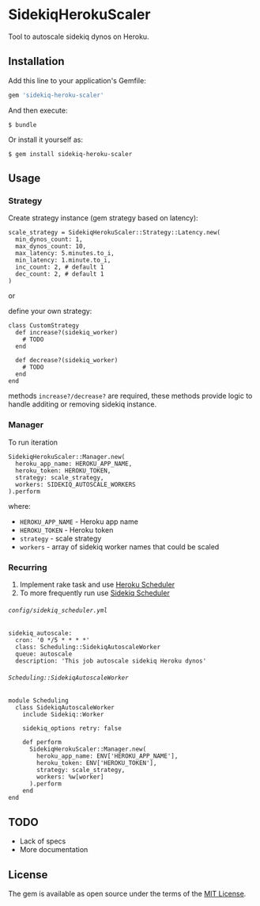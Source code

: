 # SidekiqHerokuScaler

Tool to autoscale sidekiq dynos on Heroku. 

## Installation

Add this line to your application's Gemfile:

```ruby
gem 'sidekiq-heroku-scaler'
```

And then execute:

    $ bundle

Or install it yourself as:

    $ gem install sidekiq-heroku-scaler

## Usage

### Strategy

Create strategy instance (gem strategy based on latency):
```
scale_strategy = SidekiqHerokuScaler::Strategy::Latency.new(
  min_dynos_count: 1,
  max_dynos_count: 10,
  max_latency: 5.minutes.to_i,
  min_latency: 1.minute.to_i,
  inc_count: 2, # default 1
  dec_count: 2, # default 1
)
```
or

define your own strategy:
```
class CustomStrategy
  def increase?(sidekiq_worker)
    # TODO
  end 
	
  def decrease?(sidekiq_worker)
    # TODO
  end
end
```

methods `increase?/decrease?` are required, these methods provide logic to handle additing or removing sidekiq instance.

### Manager

To run iteration
```
SidekiqHerokuScaler::Manager.new(
  heroku_app_name: HEROKU_APP_NAME,
  heroku_token: HEROKU_TOKEN,
  strategy: scale_strategy,
  workers: SIDEKIQ_AUTOSCALE_WORKERS
).perform
```

where:
- `HEROKU_APP_NAME` - Heroku app name
- `HEROKU_TOKEN` - Heroku token
- `strategy` - scale strategy
- `workers` - array of sidekiq worker names that could be scaled

### Recurring

1) Implement rake task and use [Heroku Scheduler](https://devcenter.heroku.com/articles/scheduler)
2) To more frequently run use [Sidekiq Scheduler](https://github.com/moove-it/sidekiq-scheduler)

###### `config/sidekiq_scheduler.yml`
```
sidekiq_autoscale:
  cron: '0 */5 * * * *'
  class: Scheduling::SidekiqAutoscaleWorker
  queue: autoscale
  description: 'This job autoscale sidekiq Heroku dynos'
```

###### `Scheduling::SidekiqAutoscaleWorker`
```
module Scheduling
  class SidekiqAutoscaleWorker
    include Sidekiq::Worker

    sidekiq_options retry: false

    def perform
      SidekiqHerokuScaler::Manager.new(
        heroku_app_name: ENV['HEROKU_APP_NAME'],
        heroku_token: ENV['HEROKU_TOKEN'],
        strategy: scale_strategy,
        workers: %w[worker]
      ).perform
    end
end    
```

## TODO

- Lack of specs
- More documentation

## License

The gem is available as open source under the terms of the [MIT License](https://opensource.org/licenses/MIT).
